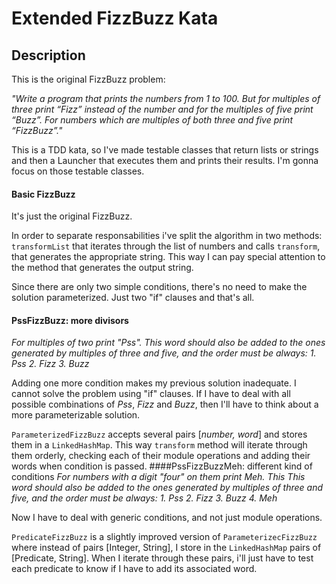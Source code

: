 # Extended FizzBuzz Kata

## Description
This is the original FizzBuzz problem:
 
*"Write a program that prints the numbers from 1 to 100. But for multiples of three print “Fizz” instead of the number and for the multiples of five print “Buzz”. For numbers which are multiples of both three and five print “FizzBuzz”."*

This is a TDD kata, so I've made testable classes that return lists or strings and then a Launcher that executes them and prints their results. I'm gonna focus on those testable classes.

#### Basic FizzBuzz 
It's just the original FizzBuzz. 

In order to separate responsabilities i've split the algorithm in two methods: `transformList` that iterates through the list of numbers and calls `transform`, that generates the appropriate string. This way I can pay special attention to the method that generates the output string. 

Since there are only two simple conditions, there's no need to make the solution parameterized. Just two "if" clauses and that's all.
#### PssFizzBuzz: more divisors 
*For multiples of two print "Pss". This word should also be added to the ones generated by multiples of three and five, and the order must be always:*
*1. Pss*
*2. Fizz*
*3. Buzz*

Adding one more condition makes my previous solution inadequate. I cannot solve the problem using "if" clauses. If I have to deal with all possible combinations of *Pss*, *Fizz* and *Buzz*, then I'll have to think about a more parameterizable solution.

`ParameterizedFizzBuzz` accepts several pairs [*number, word*] and stores them in a `LinkedHashMap`. This way `transform` method will iterate through them orderly, checking each of their module operations and adding their words when condition is passed.
####PssFizzBuzzMeh: different kind of conditions
*For numbers with a digit "four" on them print Meh. This This word should also be added to the ones generated by multiples of three and five, and the order must be always:*
*1. Pss*
*2. Fizz*
*3. Buzz*
*4. Meh*

Now I have to deal with generic conditions, and not just module operations.

`PredicateFizzBuzz` is a slightly improved version of `ParameterizecFizzBuzz` where instead of pairs [Integer, String], I store in the `LinkedHashMap` pairs of [Predicate, String]. When I iterate through these pairs, i'll just have to test each predicate to know if I have to add its associated word. 